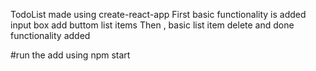 TodoList made using create-react-app
First basic functionality is  added
input box
add buttom
list items
Then , basic list item delete and done functionality added

#run the add using 
npm start